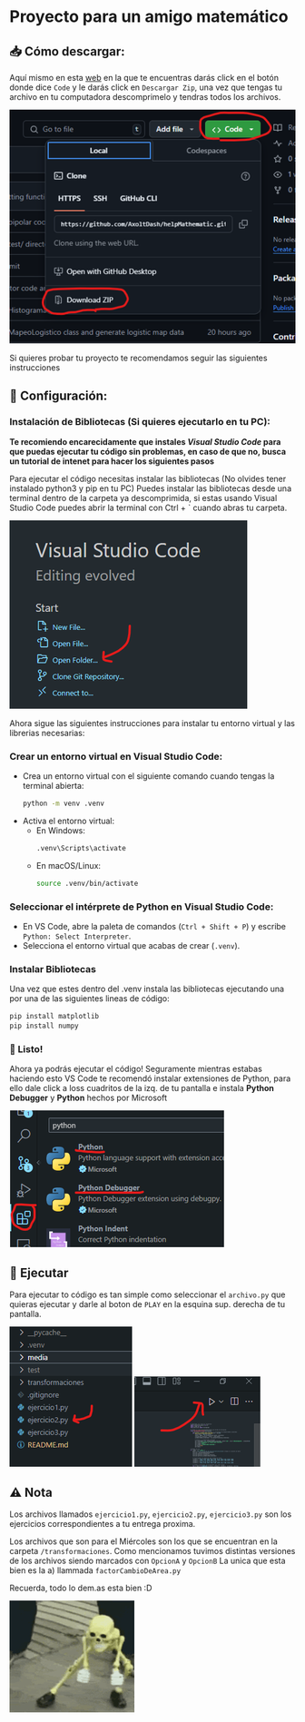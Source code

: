# Proyecto para un amigo matemático

## 📥 Cómo descargar:
Aquí mismo en esta [web](https://github.com/AxoltDash/helpMathematic/tree/transformaciones) en la que te encuentras darás click en el botón donde dice `Code` y le darás click en `Descargar Zip`, una vez que tengas tu archivo en tu computadora descomprimelo y tendras todos los archivos. 

![](media/downloadZip.png)

Si quieres probar tu proyecto te recomendamos seguir las siguientes instrucciones

## 🔧 Configuración:
### Instalación de Bibliotecas (Si quieres ejecutarlo en tu PC):
**Te recomiendo encarecidamente que instales *Visual Studio Code* para que puedas ejecutar tu código sin problemas, en caso de que no, busca un tutorial de intenet para hacer los siguientes pasos**

Para ejecutar el código necesitas instalar las bibliotecas (No olvides tener instalado python3 y pip en tu PC)
Puedes instalar las bibliotecas desde una terminal dentro de la carpeta ya descomprimida, si estas usando Visual Studio Code puedes abrir la terminal con Ctrl + \` cuando abras tu carpeta.

![](media/vscode.png)

Ahora sigue las siguientes instrucciones para instalar tu entorno virtual y las librerias necesarias:

### Crear un entorno virtual en Visual Studio Code:
   - Crea un entorno virtual con el siguiente comando cuando tengas la terminal abierta:
     ```bash
     python -m venv .venv
     ```
   - Activa el entorno virtual:
     - En Windows:
       ```bash
       .venv\Scripts\activate
       ```
     - En macOS/Linux:
       ```bash
       source .venv/bin/activate
       ```

### Seleccionar el intérprete de Python en Visual Studio Code:
   - En VS Code, abre la paleta de comandos (`Ctrl + Shift + P`) y escribe `Python: Select Interpreter`.
   - Selecciona el entorno virtual que acabas de crear (`.venv`).

### Instalar Bibliotecas
Una vez que estes dentro del .venv instala las bibliotecas ejecutando una por una de las siguientes lineas de código:

```bash
pip install matplotlib
pip install numpy
```

### 🎉 Listo!
Ahora ya podrás ejecutar el código! Seguramente mientras estabas haciendo esto VS Code te recomendó instalar extensiones de Python, para ello dale click a loss cuadritos de la izq. de tu pantalla e instala **Python Debugger** y **Python** hechos por Microsoft

![](media/packs.png)

## 🚴 Ejecutar

Para ejecutar to código es tan simple como seleccionar el `archivo.py` que quieras ejecutar y darle al boton de `PLAY` en la esquina sup. derecha de tu pantalla.

![](media/click.png) ![](media/play.png)

## ⚠️ Nota

Los archivos llamados `ejercicio1.py`, `ejercicio2.py`, `ejercicio3.py` son los ejercicios correspondientes a tu entrega proxima.

Los archivos que son para el Miércoles son los que se encuentran en la carpeta `/transformaciones`. Como mencionamos tuvimos distintas versiones de los archivos siendo marcados con `OpcionA` y `OpcionB`
La unica que esta bien es la a) llammada `factorCambioDeArea.py`

Recuerda, todo lo dem.as esta bien :D


![](media/dance.gif)
